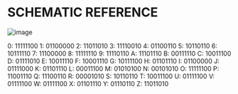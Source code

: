 # SCHEMATIC REFERENCE

![image](https://github.com/YuriXbr/ArduinoLedStripController/assets/56856513/eac60c62-ee10-48f8-b5f5-7f8a02ffd876)

0: 11111100
1: 01100000
2: 11011010
3: 11110010
4: 01100110
5: 10110110
6: 10111110
7: 11100000
8: 11111110
9: 11110110
A: 11101110
B: 00111110
C: 10011100
D: 01111010
E: 10011110
F: 10001110
G: 10111100
H: 01101110
I: 01100000
J: 01111000
K: 01101110
L: 00011100
M: 01010100
N: 00101010
O: 11111100
P: 11001110
Q: 11100110
R: 00001010
S: 10110110
T: 10011100
U: 01111100
V: 01111100
W: 01111100
X: 01101110
Y: 01110110
Z: 11011010